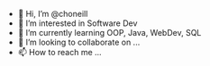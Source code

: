 - 👋 Hi, I’m @choneill
- 👀 I’m interested in Software Dev
- 🌱 I’m currently learning OOP, Java, WebDev, SQL
- 💞️ I’m looking to collaborate on ...
- 📫 How to reach me ...

<!---
choneill/choneill is a ✨ special ✨ repository because its `README.md` (this file) appears on your GitHub profile.
You can click the Preview link to take a look at your changes.
--->
